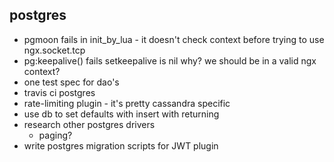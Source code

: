 ## postgres
- pgmoon fails in init_by_lua - it doesn't check context before trying to use ngx.socket.tcp
- pg:keepalive() fails setkeepalive is nil why? we should be in a valid ngx context?
- one test spec for dao's
- travis ci postgres
- rate-limiting plugin - it's pretty cassandra specific
- use db to set defaults with insert with returning
- research other postgres drivers
    - paging?
- write postgres migration scripts for JWT plugin
